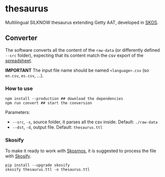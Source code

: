 # thesaurus
Multilingual SILKNOW thesaurus extending Getty AAT, developed in [SKOS](https://www.w3.org/2009/08/skos-reference/skos.html).


## Converter

The software converts all the content of the `raw-data` (or differently defined `--src` folder), expecting that its content match the csv export of the [spreadsheet](https://docs.google.com/spreadsheets/d/1jo5n1_kNRTG5GKFUJKsYt-Q6ygNGR5RgECvYWTKt13E).

**IMPORTANT** The input file name should be named `<language>.csv` (so `en.csv`, `es.csv`, ...).

### How to use

    npm install --production ## download the dependencies
    npm run convert ## start the conversion

Parameters:

-  `--src`, `-s`, source folder, it parses all the csv inside. Default: `./raw-data`
-  `--dst`, `-d`, output file. Default: `thesaurus.ttl`


### Skosify

To make it ready to work with [Skosmos](https://github.com/NatLibFi/Skosmos), it is suggested to process the file with [Skosify](https://github.com/NatLibFi/Skosify).

    pip install --upgrade skosify
    skosify thesaurus.ttl -o thesaurus.ttl
